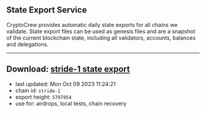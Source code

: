 ## State Export Service
CryptoCrew provides automatic daily state exports for all chains we validate. State export files can be used as genesis files and are a snapshot of the current blockchain state, including all validators, accounts, balances and delegations.

---
**Download: [stride-1 state export](https://dl.ccvalidators.com/SERVICE/stride/stride-1_export_5797954.json)**
---

- last updated: Mon Oct 09 2023 11:24:21
- chain id: `stride-1`
- export height: `5797954`
- use for: airdrops, local tests, chain recovery
